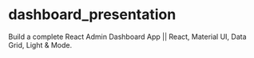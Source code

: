 # dashboard_presentation

Build a complete React Admin Dashboard App || React, Material UI, Data Grid, Light & Mode.

